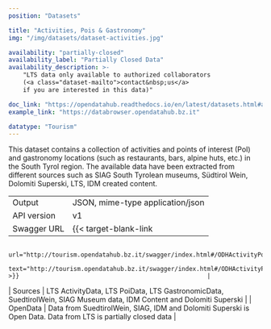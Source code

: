 ```yaml
---
position: "Datasets"

title: "Activities, Pois & Gastronomy"
img: "/img/datasets/dataset-activities.jpg"

availability: "partially-closed"
availability_label: "Partially Closed Data"
availability_description: >-
    "LTS data only available to authorized collaborators
    (<a class="dataset-mailto">contact&nbsp;us</a>
    if you are interested in this data)"

doc_link: "https://opendatahub.readthedocs.io/en/latest/datasets.html#activity-poi-dataset"
example_link: "https://databrowser.opendatahub.bz.it"

datatype: "Tourism"
---
```


This dataset contains a collection of activities and points of interest (PoI) and gastronomy locations (such as restaurants, bars, alpine huts, etc.)  in the South Tyrol region. The available data have been extracted from different sources such as SIAG South Tyrolean museums,  Südtirol Wein, Dolomiti Superski, LTS, IDM created content. 

|             |                                                                                                                        |
| :---------- | ---------------------------------------------------------------------------------------------------------------------- |
| Output      | JSON, mime-type application/json                                                                                       |
| API version | v1                                                                                                                     |
| Swagger URL | {{< target-blank-link
                        url="http://tourism.opendatahub.bz.it/swagger/index.html#/ODHActivityPoi"
                        text="http://tourism.opendatahub.bz.it/swagger/index.html#/ODHActivityPoi" >}}                                                    |
| Sources     | LTS ActivityData, LTS PoiData, LTS GastronomicData, SuedtirolWein, SIAG Museum data, IDM Content and Dolomiti Superski |
| OpenData    | Data from SuedtirolWein, SIAG, IDM and Dolomiti Superski is Open Data. Data from LTS is partially closed data        |
